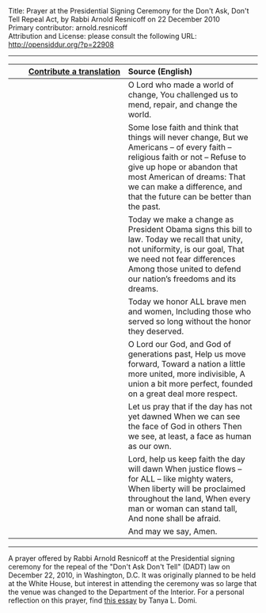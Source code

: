 <html>
<head></head>
<body>
Title: Prayer at the Presidential Signing Ceremony for the Don't Ask, Don't Tell Repeal Act, by Rabbi Arnold Resnicoff on 22 December 2010<br />
Primary contributor: arnold.resnicoff<br />
Attribution and License: please consult the following URL: <a href="http://opensiddur.org/?p=22908">http://opensiddur.org/?p=22908</a>
<p />
<hr />

<table style="margin-left: auto;margin-right: auto;" class="draggable">
<thead><tr><th id="x" style="text-align: right;"><a href="/contributing/upload/">Contribute a translation</a></th><th style="text-align: left;">Source (English)</th></tr></thead>
<tbody>
<tr><td style="vertical-align:top;" width="46%">
<div class="liturgy"><span lang="he">

</span></div></td>
 
<td style="vertical-align:top;" width="53%">
<div class="english"> 
O Lord who made a world of change,
You challenged us to mend, repair, and change the world.
</div></td></tr>


<tr><td style="vertical-align:top;" width="46%">
<div class="liturgy"><span lang="he">

</span></div></td>
 
<td style="vertical-align:top;" width="53%">
<div class="english">
Some lose faith and think that things will never change,
But we Americans – of every faith – religious faith or not –
Refuse to give up hope or abandon that most American of dreams:
That we can make a difference, and that the future can be better than the past.
</div></td></tr>


<tr><td style="vertical-align:top;" width="46%">
<div class="liturgy"><span lang="he">

</span></div></td>
 
<td style="vertical-align:top;" width="53%">
<div class="english">
Today we make a change as President Obama signs this bill to law.
Today we recall that unity, not uniformity, is our goal,
That we need not fear differences
Among those united to defend our nation’s freedoms and its dreams.
</div></td></tr>


<tr><td style="vertical-align:top;" width="46%">
<div class="liturgy"><span lang="he">

</span></div></td>
 
<td style="vertical-align:top;" width="53%">
<div class="english"> 
Today we honor ALL brave men and women,
Including those who served so long without the honor they deserved.
</div></td></tr>


<tr><td style="vertical-align:top;" width="46%">
<div class="liturgy"><span lang="he">

</span></div></td>
 
<td style="vertical-align:top;" width="53%">
<div class="english"> 
O Lord our God, and God of generations past,
Help us move forward,
Toward a nation a little more united, more indivisible,
A union a bit more perfect, founded on a great deal more respect.
</div></td></tr>


<tr><td style="vertical-align:top;" width="46%">
<div class="liturgy"><span lang="he">

</span></div></td>
 
<td style="vertical-align:top;" width="53%">
<div class="english"> 
Let us pray that if the day has not yet dawned
When we can see the face of God in others
Then we see, at least, a face as human as our own.
</div></td></tr>


<tr><td style="vertical-align:top;" width="46%">
<div class="liturgy"><span lang="he">

</span></div></td>
 
<td style="vertical-align:top;" width="53%">
<div class="english"> 
Lord, help us keep faith the day will dawn
When justice flows – for ALL – like mighty waters,
When liberty will be proclaimed throughout the land,
When every man or woman can stand tall,
And none shall be afraid.
</div></td></tr>


<tr><td style="vertical-align:top;" width="46%">
<div class="liturgy"><span lang="he">

</span></div></td>
 
<td style="vertical-align:top;" width="53%">
<div class="english"> 
And may we say,
Amen.
</div></td></tr>
</tbody></table>

<hr />

A prayer offered by Rabbi Arnold Resnicoff at the Presidential signing ceremony for the repeal of the "Don't Ask Don't Tell" (DADT) law on December 22, 2010, in Washington, D.C. It was originally planned to be held at the White House, but interest in attending the ceremony was so large that the venue was changed to the Department of the Interior. For a personal reflection on this prayer, find <a href="https://www.thenewcivilrightsmovement.com/2014/04/on_the_eve_of_christmas_a_navy_rabbi_and_lesbian_army_captain_reunite_to_bear_witness_to_dadt_s_end/">this essay</a> by Tanya L. Domi.

</body>
</html>